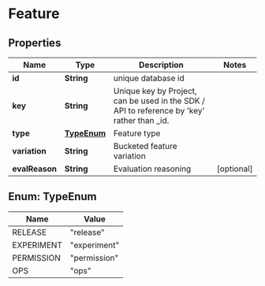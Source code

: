 # Feature

## Properties
Name | Type | Description | Notes
------------ | ------------- | ------------- | -------------
**id** | **String** | unique database id | 
**key** | **String** | Unique key by Project, can be used in the SDK / API to reference by &#x27;key&#x27; rather than _id. | 
**type** | [**TypeEnum**](#TypeEnum) | Feature type | 
**variation** | **String** | Bucketed feature variation | 
**evalReason** | **String** | Evaluation reasoning |  [optional]

<a name="TypeEnum"></a>
## Enum: TypeEnum
Name | Value
---- | -----
RELEASE | &quot;release&quot;
EXPERIMENT | &quot;experiment&quot;
PERMISSION | &quot;permission&quot;
OPS | &quot;ops&quot;
